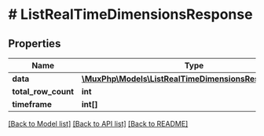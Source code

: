# # ListRealTimeDimensionsResponse

## Properties

Name | Type | Description | Notes
------------ | ------------- | ------------- | -------------
**data** | [**\MuxPhp\Models\ListRealTimeDimensionsResponseData[]**](ListRealTimeDimensionsResponseData.md) |  | [optional] 
**total_row_count** | **int** |  | [optional] 
**timeframe** | **int[]** |  | [optional] 

[[Back to Model list]](../../README.md#documentation-for-models) [[Back to API list]](../../README.md#documentation-for-api-endpoints) [[Back to README]](../../README.md)


